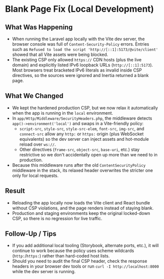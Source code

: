 # Blank Page Fix (Local Development)

## What Was Happening
- When running the Laravel app locally with the Vite dev server, the browser console was full of `Content-Security-Policy` errors. Entries such as `Refused to load the script 'http://[::1]:5173/@vite/client'` showed that all Vite assets were being blocked.
- The existing CSP only allowed `https://` CDN hosts (plus the live domain) and explicitly listed IPv6 loopback URLs (`http://[::1]:5173`). Most browsers treat bracketed IPv6 literals as invalid inside CSP directives, so the sources were ignored and Inertia returned a blank page.

## What We Changed
- We kept the hardened production CSP, but we now relax it automatically when the app is running in the `local` environment.
- In `app/Http/Middleware/SecurityHeaders.php`, the middleware detects `app()->environment('local')` and swaps in a Vite-friendly policy:
  - `script-src`, `style-src`, `style-src-elem`, `font-src`, `img-src`, and `connect-src` allow any `http:` or `https:` origin (plus WebSocket equivalents) so the dev server can inject assets and hot-module reload over `ws://`.
  - Other directives (`frame-src`, `object-src`, `base-uri`, etc.) stay restrictive so we don't accidentally open up more than we need to in production.
- Because this middleware runs after the old `ContentSecurityPolicy` middleware in the stack, its relaxed header overwrites the stricter one only for local requests.

## Result
- Reloading the app locally now loads the Vite client and React bundle without CSP violations, and the page renders instead of staying blank.
- Production and staging environments keep the original locked-down CSP, so there is no regression for live traffic.

## Follow-Up / Tips
- If you add additional local tooling (Storybook, alternate ports, etc.), it will continue to work because the policy uses scheme wildcards (`http:`/`https:`) rather than hard-coded host lists.
- Should you need to audit the final CSP header, check the response headers in your browser dev tools or run `curl -I http://localhost:8000` while the dev server is running.
